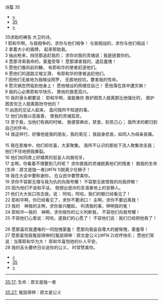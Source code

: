 ﻿





 诗篇 35




* [<](bible/PSA034.md)
* [35](bible/PSA.md)
* [>](bible/PSA036.md)



 
35求助的祷告 大卫的诗。  
1 耶和华啊，与我相争的，求你与他们相争！ 与我相战的，求你与他们相战！  
2 拿着大小的盾牌， 起来帮助我。  
3 抽出枪来，挡住那追赶我的； 求你对我的灵魂说：我是拯救你的。     
4 愿那寻索我命的，蒙羞受辱！ 愿那谋害我的，退后羞愧！  
5 愿他们像风前的糠， 有耶和华的使者赶逐他们。  
6 愿他们的道路又暗又滑， 有耶和华的使者追赶他们。     
7 因他们无故地为我暗设网罗， 无故地挖坑，要害我的性命。  
8 愿灾祸忽然临到他身上！ 愿他暗设的网缠住自己！ 愿他落在其中遭灾祸！     
9 我的心必靠耶和华快乐， 靠他的救恩高兴。  
10 我的骨头都要说： 耶和华啊，谁能像你 救护困苦人脱离那比他强壮的， 救护困苦穷乏人脱离那抢夺他的？     
11 凶恶的见证人起来， 盘问我所不知道的事。  
12 他们向我以恶报善， 使我的灵魂孤苦。  
13 至于我，当他们有病的时候， 我便穿麻衣，禁食，刻苦己心； 我所求的都归到自己的怀中。  
14 我这样行，好像他是我的朋友，我的弟兄； 我屈身悲哀，如同人为母亲哀痛。     
15 我在患难中，他们却欢喜，大家聚集。 我所不认识的那些下流人聚集攻击我； 他们不住地把我撕裂。  
16 他们如同席上好嬉笑的狂妄人向我咬牙。     
17 主啊，你看着不理要到几时呢？ 求你救我的灵魂脱离他们的残害！ 救我的生命[生命：原文是独一者](#FN
1)脱离少壮狮子！  
18 我在大会中要称谢你， 在众民中要赞美你。     
19 求你不容那无理与我为仇的向我夸耀！ 不容那无故恨我的向我挤眼！  
20 因为他们不说和平话， 倒想出诡诈的言语害地上的安静人。  
21 他们大大张口攻击我，说： 阿哈，阿哈，我们的眼已经看见了！     
22 耶和华啊，你已经看见了，求你不要闭口！ 主啊，求你不要远离我！  
23 我的　神我的主啊，求你奋兴醒起， 判清我的事，伸明我的冤！  
24 耶和华—我的　神啊，求你按你的公义判断我， 不容他们向我夸耀！  
25 不容他们心里说：阿哈，遂我们的心愿了！ 不容他们说：我们已经把他吞了！     
26 愿那喜欢我遭难的一同抱愧蒙羞！ 愿那向我妄自尊大的披惭愧，蒙羞辱！  
27 愿那喜悦我冤屈得伸的[冤屈得伸：原文是公义](#FN
2)欢呼快乐； 愿他们常说：当尊耶和华为大！ 耶和华喜悦他的仆人平安。  
28 我的舌头要终日论说你的公义， 时常赞美你。 
* [<](bible/PSA034.md)
* [35](bible/PSA.md)
* [>](bible/PSA036.md)





---


[35:17:](#V17)
生命：原文是独一者


[35:27:](#V27)
冤屈得伸：原文是公义




---









